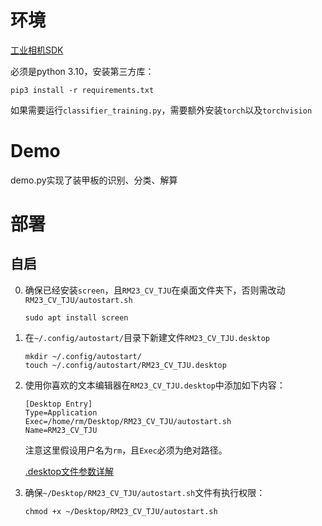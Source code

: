 # 环境
[工业相机SDK](https://mindvision.com.cn/rjxz/list_12.aspx?lcid=138)

必须是python 3.10，安装第三方库：

`pip3 install -r requirements.txt`

如果需要运行`classifier_training.py`，需要额外安装`torch`以及`torchvision`

# Demo
demo.py实现了装甲板的识别、分类、解算

# 部署
## 自启
0. 确保已经安装`screen`，且`RM23_CV_TJU`在桌面文件夹下，否则需改动`RM23_CV_TJU/autostart.sh`
    ```
    sudo apt install screen
    ```
1. 在`~/.config/autostart/`目录下新建文件`RM23_CV_TJU.desktop`
    ```
    mkdir ~/.config/autostart/
    touch ~/.config/autostart/RM23_CV_TJU.desktop
    ```
2. 使用你喜欢的文本编辑器在`RM23_CV_TJU.desktop`中添加如下内容：
    ```
    [Desktop Entry]
    Type=Application
    Exec=/home/rm/Desktop/RM23_CV_TJU/autostart.sh
    Name=RM23_CV_TJU
    ```
    注意这里假设用户名为`rm`，且`Exec`必须为绝对路径。

    [.desktop文件参数详解](https://specifications.freedesktop.org/desktop-entry-spec/desktop-entry-spec-latest.html)

3. 确保`~/Desktop/RM23_CV_TJU/autostart.sh`文件有执行权限：
    ```
    chmod +x ~/Desktop/RM23_CV_TJU/autostart.sh
    ```
